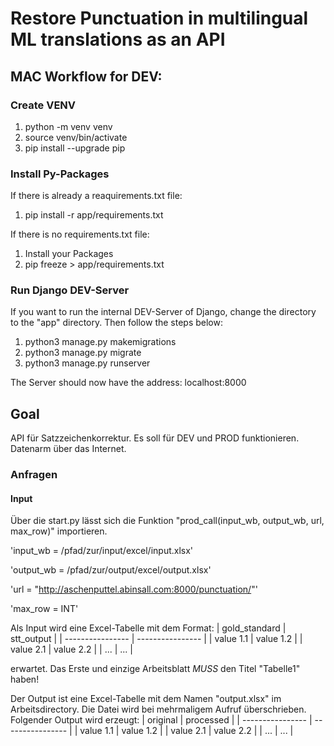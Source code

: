 # Restore Punctuation in multilingual ML translations as an API

## MAC Workflow for DEV:

### Create VENV

1. python -m venv venv
2. source venv/bin/activate
3. pip install --upgrade pip

### Install Py-Packages

If there is already a reaquirements.txt file:

1. pip install -r app/requirements.txt

If there is no requirements.txt file:

1. Install your Packages
2. pip freeze > app/requirements.txt

### Run Django DEV-Server

If you want to run the internal DEV-Server of Django, change the directory to the "app" directory. Then follow the steps below:

1. python3 manage.py makemigrations
2. python3 manage.py migrate
3. python3 manage.py runserver

The Server should now have the address: localhost:8000

###

## Goal

API für Satzzeichenkorrektur.
Es soll für DEV und PROD funktionieren.
Datenarm über das Internet.

### Anfragen

#### Input

Über die start.py lässt sich die Funktion "prod_call(input_wb, output_wb, url, max_row)" importieren.

'input_wb = /pfad/zur/input/excel/input.xlsx'

'output_wb = /pfad/zur/output/excel/output.xlsx'

'url = "http://aschenputtel.abinsall.com:8000/punctuation/"'

'max_row = INT'

Als Input wird eine Excel-Tabelle mit dem Format:
| gold_standard | stt_output |
| ---------------- | ---------------- |
| value 1.1 | value 1.2 |
| value 2.1 | value 2.2 |
| ... | ... |

erwartet. Das Erste und einzige Arbeitsblatt _MUSS_ den Titel "Tabelle1" haben!

Der Output ist eine Excel-Tabelle mit dem Namen "output.xlsx" im Arbeitsdirectory. Die Datei wird bei mehrmaligem Aufruf überschrieben. Folgender Output wird erzeugt:
| original | processed |
| ---------------- | ---------------- |
| value 1.1 | value 1.2 |
| value 2.1 | value 2.2 |
| ... | ... |
